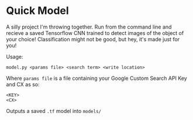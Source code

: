 # Quick Model
A silly project I'm throwing together. Run from the command line and recieve a saved Tensorflow CNN trained to detect images of the object of your choice! Classification might not be good, but hey, it's made just for you!

Usage:
```
model.py <params file> <search term> <write location>
```

Where `params file` is a file containing your Google Custom Search API Key and CX as so:
```
<KEY>
<CX>
```

Outputs a saved `.tf` model into `models/`
